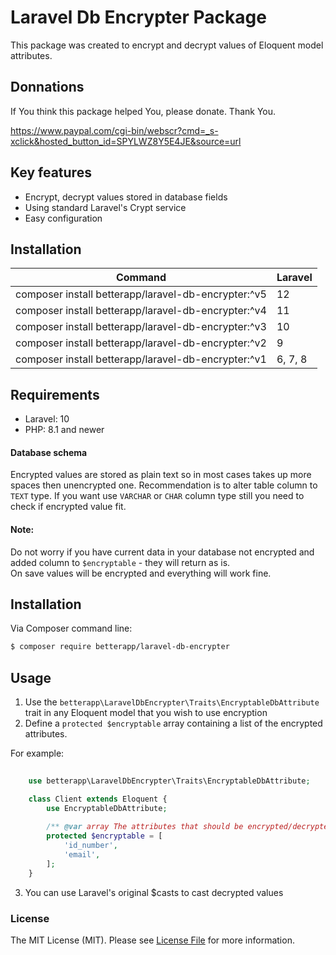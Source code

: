 # Laravel Db Encrypter Package

This package was created to encrypt and decrypt values of Eloquent model attributes.

## Donnations
If You think this package helped You, please donate. Thank You.

https://www.paypal.com/cgi-bin/webscr?cmd=_s-xclick&hosted_button_id=SPYLWZ8Y5E4JE&source=url

## Key features

* Encrypt, decrypt values stored in database fields
* Using standard Laravel's Crypt service
* Easy configuration

## Installation

| Command                                             | Laravel |
|-----------------------------------------------------|---------|
| composer install betterapp/laravel-db-encrypter:^v5 | 12     |
| composer install betterapp/laravel-db-encrypter:^v4 | 11     |
| composer install betterapp/laravel-db-encrypter:^v3 | 10     |
| composer install betterapp/laravel-db-encrypter:^v2 | 9      |
| composer install betterapp/laravel-db-encrypter:^v1 | 6, 7, 8 |


## Requirements

* Laravel: 10
* PHP: 8.1 and newer

#### Database schema

Encrypted values are stored as plain text so in most cases takes up more spaces then unencrypted one.
Recommendation is to alter table column to `TEXT` type.
If you want use `VARCHAR` or `CHAR` column type still you need to check if encrypted value fit.

#### Note:
Do not worry if you have current data in your database not encrypted and added column to `$encryptable`  - they will return as is.    
On save values will be encrypted and everything will work fine.

## Installation

Via Composer command line:

```bash
$ composer require betterapp/laravel-db-encrypter
```

## Usage

1. Use the `betterapp\LaravelDbEncrypter\Traits\EncryptableDbAttribute` trait in any Eloquent model that you wish to use encryption
2. Define a `protected $encryptable` array containing a list of the encrypted attributes.

For example:

```php
    
    use betterapp\LaravelDbEncrypter\Traits\EncryptableDbAttribute;

    class Client extends Eloquent {
        use EncryptableDbAttribute;
       
        /** @var array The attributes that should be encrypted/decrypted */
        protected $encryptable = [
            'id_number', 
            'email',
        ];
    }
```

3. You can use Laravel's original $casts to cast decrypted values

### License
The MIT License (MIT). Please see [License File](LICENSE.md) for more information.
